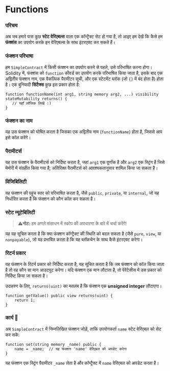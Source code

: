 # Functions

### परिचय

अब जब हमारे पास कुछ **स्टेट वेरिएबल्स** वाला एक कॉन्ट्रैक्ट सेट हो गया है, तो आइए हम देखें कि कैसे हम **फंक्शंस** का उपयोग करके इन वेरिएबल्स के साथ इंटरएक्ट कर सकते हैं।

### फंक्शन परिभाषा

हम `SimpleContract` में किसी फंक्शन का उपयोग करने से पहले, उसे परिभाषित करना होगा। Solidity में, फंक्शंस को `function` कीवर्ड का उपयोग करके परिभाषित किया जाता है, इसके बाद एक अद्वितीय फंक्शन नाम, एक वैकल्पिक पैरामीटर सूची, और एक स्टेटमेंट ब्लॉक (जो `{}` में बंद होता है) होता है। एक बुनियादी **सिंटैक्स** कुछ इस प्रकार होता है:

```solidity
function functionName(int arg1, string memory arg2, ...) visibility stateMutability returns() {
   // यहाँ लॉजिक लिखें :)
}
```

### फंक्शन का नाम

यह उस फंक्शन को घोषित करता है जिसका एक अद्वितीय नाम (`functionName`) होता है, जिससे आप इसे कॉल करेंगे।

### पैरामीटर्स

यह उस फंक्शन के पैरामीटर्स को निर्दिष्ट करता है, जहां `arg1` एक पूर्णांक है और `arg2` एक स्ट्रिंग है जिसे मेमोरी में संग्रहीत किया गया है; अतिरिक्त पैरामीटर्स को आवश्यकतानुसार शामिल किया जा सकता है।

### विजिबिलिटी

यह फंक्शन की पहुंच स्तर को परिभाषित करता है, जैसे `public`, `private`, या `internal`, जो यह निर्धारित करता है कि फंक्शन को कौन कॉल कर सकता है।

### स्टेट म्यूटेबिलिटी

> ⚠️**नोट:** हम अगले संसाधन में स्कोप की अवधारणा के बारे में चर्चा करेंगे!

यह यह सूचित करता है कि क्या फंक्शन कॉन्ट्रैक्ट की स्थिति को बदल सकता है (जैसे `pure`, `view`, या `nonpayable`), जो यह प्रभावित करता है कि यह ब्लॉकचेन के साथ कैसे इंटरएक्ट करेगा।

### रिटर्न प्रकार

यह फंक्शन के रिटर्न प्रकार को निर्दिष्ट करता है, यह सूचित करता है कि जब फंक्शन को कॉल किया जाता है तो वह कौन सा मान आउटपुट करेगा। यदि फंक्शन एक मान लौटाता है, तो पेरेंटेसीस में उस प्रकार को निर्दिष्ट किया जा सकता है।

उदाहरण के लिए, `returns(uint)` का मतलब है कि फंक्शन एक **unsigned integer** लौटाएगा।

```solidity
function getValue() public view returns(uint) {
	return 1;
}
```

### कार्य 📝

अब `SimpleContract` में निम्नलिखित फंक्शन जोड़ें, ताकि उपयोगकर्ता `name` स्टेट वेरिएबल को सेट कर सकें:

```solidity
function set(string memory _name) public {
    name = _name;  // यह फंक्शन 'name' वेरिएबल को अपडेट करेगा
}
```

यह फंक्शन एक स्ट्रिंग पैरामीटर `_name` लेता है और कॉन्ट्रैक्ट में `name` वेरिएबल को अपडेट करता है।
